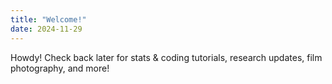 ```yaml
---
title: "Welcome!"
date: 2024-11-29
---
```


Howdy! Check back later for stats & coding tutorials, research updates, film photography, and more!